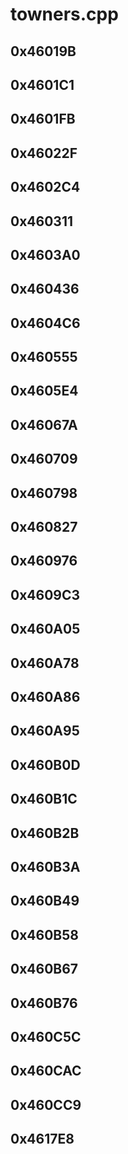 # towners.cpp

## 0x46019B

## 0x4601C1

## 0x4601FB

## 0x46022F

## 0x4602C4

## 0x460311

## 0x4603A0

## 0x460436

## 0x4604C6

## 0x460555

## 0x4605E4

## 0x46067A

## 0x460709

## 0x460798

## 0x460827

## 0x460976

## 0x4609C3

## 0x460A05

## 0x460A78

## 0x460A86

## 0x460A95

## 0x460B0D

## 0x460B1C

## 0x460B2B

## 0x460B3A

## 0x460B49

## 0x460B58

## 0x460B67

## 0x460B76

## 0x460C5C

## 0x460CAC

## 0x460CC9

## 0x4617E8
